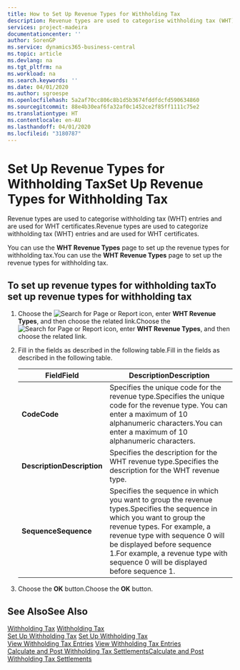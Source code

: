 ```yaml
---
title: How to Set Up Revenue Types for Withholding Tax
description: Revenue types are used to categorise withholding tax (WHT) entries and are used for WHT certificates.
services: project-madeira
documentationcenter: ''
author: SorenGP
ms.service: dynamics365-business-central
ms.topic: article
ms.devlang: na
ms.tgt_pltfrm: na
ms.workload: na
ms.search.keywords: ''
ms.date: 04/01/2020
ms.author: sgroespe
ms.openlocfilehash: 5a2af70cc806c8b1d5b3674fddfdcfd590634860
ms.sourcegitcommit: 88e4b30eaf6fa32af0c1452ce2f85ff1111c75e2
ms.translationtype: HT
ms.contentlocale: en-AU
ms.lasthandoff: 04/01/2020
ms.locfileid: "3180787"
---
```

# <a name="set-up-revenue-types-for-withholding-tax"></a><span data-ttu-id="de1f6-103">Set Up Revenue Types for Withholding Tax</span><span class="sxs-lookup"><span data-stu-id="de1f6-103">Set Up Revenue Types for Withholding Tax</span></span>
<span data-ttu-id="de1f6-104">Revenue types are used to categorise withholding tax (WHT) entries and are used for WHT certificates.</span><span class="sxs-lookup"><span data-stu-id="de1f6-104">Revenue types are used to categorize withholding tax (WHT) entries and are used for WHT certificates.</span></span>  

<span data-ttu-id="de1f6-105">You can use the **WHT Revenue Types** page to set up the revenue types for withholding tax.</span><span class="sxs-lookup"><span data-stu-id="de1f6-105">You can use the **WHT Revenue Types** page to set up the revenue types for withholding tax.</span></span>  

## <a name="to-set-up-revenue-types-for-withholding-tax"></a><span data-ttu-id="de1f6-106">To set up revenue types for withholding tax</span><span class="sxs-lookup"><span data-stu-id="de1f6-106">To set up revenue types for withholding tax</span></span>  

1.  <span data-ttu-id="de1f6-107">Choose the ![Search for Page or Report](../../media/ui-search/search_small.png "Search for Page or Report icon") icon, enter **WHT Revenue Types**, and then choose the related link.</span><span class="sxs-lookup"><span data-stu-id="de1f6-107">Choose the ![Search for Page or Report](../../media/ui-search/search_small.png "Search for Page or Report icon") icon, enter **WHT Revenue Types**, and then choose the related link.</span></span>  
2.  <span data-ttu-id="de1f6-108">Fill in the fields as described in the following table.</span><span class="sxs-lookup"><span data-stu-id="de1f6-108">Fill in the fields as described in the following table.</span></span>  

    |<span data-ttu-id="de1f6-109">Field</span><span class="sxs-lookup"><span data-stu-id="de1f6-109">Field</span></span>|<span data-ttu-id="de1f6-110">Description</span><span class="sxs-lookup"><span data-stu-id="de1f6-110">Description</span></span>|  
    |---------------------------------|---------------------------------------|  
    |<span data-ttu-id="de1f6-111">**Code**</span><span class="sxs-lookup"><span data-stu-id="de1f6-111">**Code**</span></span>|<span data-ttu-id="de1f6-112">Specifies the unique code for the revenue type.</span><span class="sxs-lookup"><span data-stu-id="de1f6-112">Specifies the unique code for the revenue type.</span></span> <span data-ttu-id="de1f6-113">You can enter a maximum of 10 alphanumeric characters.</span><span class="sxs-lookup"><span data-stu-id="de1f6-113">You can enter a maximum of 10 alphanumeric characters.</span></span>|  
    |<span data-ttu-id="de1f6-114">**Description**</span><span class="sxs-lookup"><span data-stu-id="de1f6-114">**Description**</span></span>|<span data-ttu-id="de1f6-115">Specifies the description for the WHT revenue type.</span><span class="sxs-lookup"><span data-stu-id="de1f6-115">Specifies the description for the WHT revenue type.</span></span>|  
    |<span data-ttu-id="de1f6-116">**Sequence**</span><span class="sxs-lookup"><span data-stu-id="de1f6-116">**Sequence**</span></span>|<span data-ttu-id="de1f6-117">Specifies the sequence in which you want to group the revenue types.</span><span class="sxs-lookup"><span data-stu-id="de1f6-117">Specifies the sequence in which you want to group the revenue types.</span></span> <span data-ttu-id="de1f6-118">For example, a revenue type with sequence 0 will be displayed before sequence 1.</span><span class="sxs-lookup"><span data-stu-id="de1f6-118">For example, a revenue type with sequence 0 will be displayed before sequence 1.</span></span>|  

3.  <span data-ttu-id="de1f6-119">Choose the **OK** button.</span><span class="sxs-lookup"><span data-stu-id="de1f6-119">Choose the **OK** button.</span></span>  

## <a name="see-also"></a><span data-ttu-id="de1f6-120">See Also</span><span class="sxs-lookup"><span data-stu-id="de1f6-120">See Also</span></span>  
 <span data-ttu-id="de1f6-121">[Withholding Tax](withholding-tax.md) </span><span class="sxs-lookup"><span data-stu-id="de1f6-121">[Withholding Tax](withholding-tax.md) </span></span>  
 <span data-ttu-id="de1f6-122">[Set Up Withholding Tax](how-to-set-up-withholding-tax.md) </span><span class="sxs-lookup"><span data-stu-id="de1f6-122">[Set Up Withholding Tax](how-to-set-up-withholding-tax.md) </span></span>  
 <span data-ttu-id="de1f6-123">[View Withholding Tax Entries](how-to-view-withholding-tax-entries.md) </span><span class="sxs-lookup"><span data-stu-id="de1f6-123">[View Withholding Tax Entries](how-to-view-withholding-tax-entries.md) </span></span>  
 [<span data-ttu-id="de1f6-124">Calculate and Post Withholding Tax Settlements</span><span class="sxs-lookup"><span data-stu-id="de1f6-124">Calculate and Post Withholding Tax Settlements</span></span>](how-to-calculate-and-post-withholding-tax-settlements.md)
